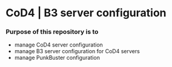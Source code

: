 CoD4 | B3 server configuration
==========================================

### Purpose of this repository is to

  - manage CoD4 server configuration
  - manage B3 server configuration for CoD4 servers
  - manage PunkBuster configuration
